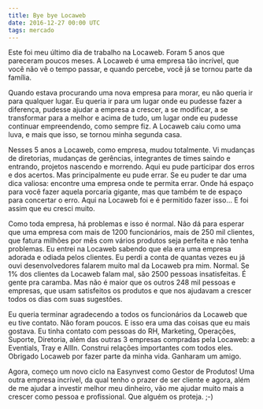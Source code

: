 ```yaml
---
title: Bye bye Locaweb
date: 2016-12-27 00:00 UTC
tags: mercado
---
```


Este foi meu último dia de trabalho na Locaweb. Foram 5 anos que pareceram poucos meses. A Locaweb é uma empresa tão incrível, que você não vê o tempo passar, e quando percebe, você já se tornou parte da família.

Quando estava procurando uma nova empresa para morar, eu não queria ir para qualquer lugar. Eu queria ir para um lugar onde eu pudesse fazer a diferença, pudesse ajudar a empresa a crescer, a se modificar, a se transformar para a melhor e acima de tudo, um lugar onde eu pudesse continuar empreendendo, como sempre fiz. A Locaweb caiu como uma luva, e mais que isso, se tornou minha segunda casa.

Nesses 5 anos a Locaweb, como empresa, mudou totalmente. Vi mudanças de diretorias, mudanças de gerências, integrantes de times saindo e entrando, projetos nascendo e morrendo. Aqui eu pude participar dos erros e dos acertos. Mas principalmente eu pude errar. Se eu puder te dar uma dica valiosa: encontre uma empresa onde te permita errar. Onde há espaço para você fazer aquela porcaria gigante, mas que também te de espaço para concertar o erro. Aqui na Locaweb foi e é permitido fazer isso… E foi assim que eu cresci muito.

Como toda empresa, há problemas e isso é normal. Não dá para esperar que uma empresa com mais de 1200 funcionários, mais de 250 mil clientes, que fatura milhões por mês com vários produtos seja perfeita e não tenha problemas. Eu entrei na Locaweb sabendo que ela era uma empresa adorada e odiada pelos clientes. Eu perdi a conta de quantas vezes eu já ouvi desenvolvedores falarem muito mal da Locaweb pra mim. Normal. Se 1% dos clientes da Locaweb falam mal, são 2500 pessoas insatisfeitas. É gente pra caramba. Mas não é maior que os outros 248 mil pessoas e empresas, que usam satisfeitos os produtos e que nos ajudavam a crescer todos os dias com suas sugestões.

Eu queria terminar agradecendo a todos os funcionários da Locaweb que eu tive contato. Não foram poucos. E isso era uma das coisas que eu mais gostava. Eu tinha contato com pessoas do RH, Marketing, Operações, Suporte, Diretoria, além das outras 3 empresas compradas pela Locaweb: a Eventials, Tray e AllIn. Construi relações importantes com todos eles.
Obrigado Locaweb por fazer parte da minha vida. Ganharam um amigo.

Agora, começo um novo ciclo na Easynvest como Gestor de Produtos! Uma outra empresa incrível, da qual tenho o prazer de ser cliente e agora, além de me ajudar a investir melhor meu dinheiro, vão me ajudar muito mais a crescer como pessoa e profissional. Que alguém os proteja. ;-)